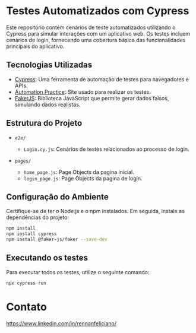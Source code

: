 # Testes Automatizados com Cypress

Este repositório contém cenários de teste automatizados utilizando o Cypress para simular interações com um aplicativo web. Os testes incluem cenários de login, fornecendo uma cobertura básica das funcionalidades principais do aplicativo.

## Tecnologias Utilizadas

- [Cypress](https://cypress.io/): Uma ferramenta de automação de testes para navegadores e APIs.
- [Automation Practice](https://automationpratice.com.br/): Site usado para realizar os testes.
- [FakerJS](https://fakerjs.dev/): Biblioteca JavaScript que permite gerar dados falsos, simulando dados realistas.

## Estrutura do Projeto

- `e2e/`
  - `Login.cy.js`: Cenários de testes relacionados ao processo de login.
    
- `pages/`
  - `home_page.js`: Page Objects da pagina inicial.
  - `login_page.js`: Page Objects da pagina de login.

  
## Configuração do Ambiente

Certifique-se de ter o Node.js e o npm instalados. Em seguida, instale as dependências do projeto:
```bash
npm install
npm install cypress
npm install @faker-js/faker --save-dev
```
## Executando os testes

Para executar todos os testes, utilize o seguinte comando:
```bash
npx cypress run
```

# Contato
https://www.linkedin.com/in/rennanfeliciano/
